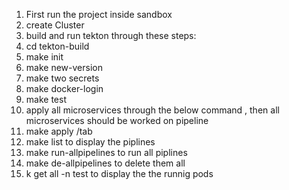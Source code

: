 1. First run the project inside sandbox
2. create Cluster 
3. build and run tekton through these steps:
4.	cd tekton-build
5.	make init
6.	make new-version
7.	make two secrets
8.	make docker-login
9.	make test
10. apply all microservices through the below command , then all microservices should be worked on pipeline 
11.	make apply /tab
12.	make list to display the piplines
13.	make run-allpipelines to run all piplines
14.	make de-allpipelines to delete them all
15.	k get all -n test to display the the runnig pods

